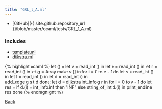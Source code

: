 ```yaml
---
title: "GRL_1_A.ml"
---
```

- [GitHub]({{ site.github.repository_url }}/blob/master/ocaml/tests/GRL_1_A.ml)

### Includes

- [template.ml](../../include/template/template)
- [dijkstra.ml](../../include/graph/dijkstra)

{% highlight ocaml %}
let () =
  let v = read_int () in
  let e = read_int () in
  let r = read_int () in
  let g = Array.make v [] in
  for i = 0 to e - 1 do
    let s = read_int () in
    let t = read_int () in
    let d = read_int () in    
    add_edge g s t d
  done;
  let d = dijkstra int_info g r in
  for i = 0 to v - 1 do
    let res =
      if d.(i) = int_info.inf
      then "INF"
      else string_of_int d.(i) in
    print_endline res
  done
{% endhighlight %}

[Back](..)
